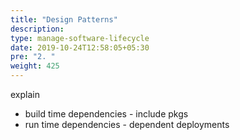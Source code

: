 ```yaml
---
title: "Design Patterns"
description:
type: manage-software-lifecycle
date: 2019-10-24T12:58:05+05:30
pre: "2. "
weight: 425
---
```

explain

* build time dependencies - include pkgs
* run time dependencies  - dependent deployments